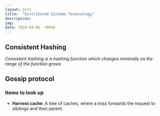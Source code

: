 ```yaml
---
layout: post
title:  "Distributed Systems Terminology"
description: 
img:
date: 2018-04-04  +0648
---
```


## Consistent Hashing

*Consistent hashing is a hashing function which changes minimally as the range of the function grows*

## Gossip protocol

### Items to look up
+ **Harvest cache**: A tree of caches, where a miss forwards the request to sibilings and then parent.
